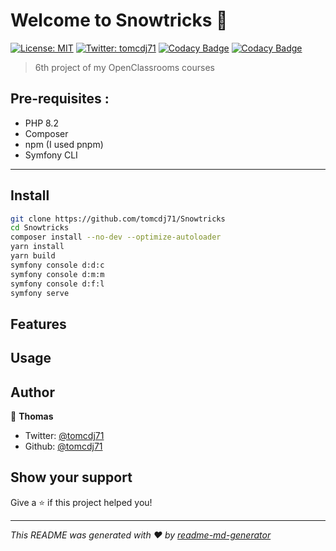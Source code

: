 # Welcome to Snowtricks 👋
[![License: MIT](https://img.shields.io/badge/License-MIT-yellow.svg)](#)
[![Twitter: tomcdj71](https://img.shields.io/twitter/follow/tomcdj71.svg?style=social)](https://twitter.com/tomcdj71)
[![Codacy Badge](https://app.codacy.com/project/badge/Grade/edf0ad3a4e2a46648b7b08b5270d86b7)](https://app.codacy.com/gh/tomcdj71/Snowtricks/dashboard?utm_source=gh&utm_medium=referral&utm_content=&utm_campaign=Badge_grade)
[![Codacy Badge](https://app.codacy.com/project/badge/Coverage/edf0ad3a4e2a46648b7b08b5270d86b7)](https://app.codacy.com/gh/tomcdj71/Snowtricks/dashboard?utm_source=gh&utm_medium=referral&utm_content=&utm_campaign=Badge_coverage)

> 6th project of my OpenClassrooms courses

## Pre-requisites :
- PHP 8.2
- Composer
- npm (I used pnpm)
- Symfony CLI
---

## Install

```sh
git clone https://github.com/tomcdj71/Snowtricks
cd Snowtricks
composer install --no-dev --optimize-autoloader
yarn install
yarn build
symfony console d:d:c
symfony console d:m:m
symfony console d:f:l
symfony serve
```

## Features

## Usage

## Author

👤 **Thomas**

* Twitter: [@tomcdj71](https://twitter.com/tomcdj71)
* Github: [@tomcdj71](https://github.com/tomcdj71)

## Show your support

Give a ⭐️ if this project helped you!


***
_This README was generated with ❤️ by [readme-md-generator](https://github.com/kefranabg/readme-md-generator)_
